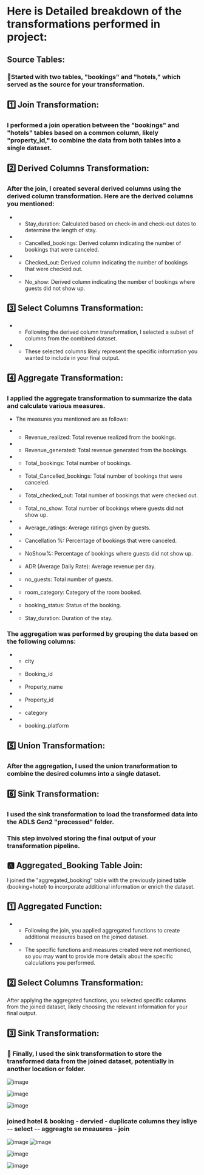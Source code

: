 # Here is Detailed breakdown of the transformations performed in project:

## Source Tables:

### 📑Started with two tables, "bookings" and "hotels," which served as the source for your transformation.

## :one: Join Transformation:

### I performed a join operation between the "bookings" and "hotels" tables based on a common column, likely "property_id," to combine the data from both tables into a single dataset.

## :two: Derived Columns Transformation:

### After the join, I created several derived columns using the derived column transformation. Here are the derived columns you mentioned:

* - Stay_duration: Calculated based on check-in and check-out dates to determine the length of stay.
* - Cancelled_bookings: Derived column indicating the number of bookings that were canceled.
* - Checked_out: Derived column indicating the number of bookings that were checked out.
* - No_show: Derived column indicating the number of bookings where guests did not show up.

## :three: Select Columns Transformation:

* - Following the derived column transformation, I selected a subset of columns from the combined dataset. 

* - These selected columns likely represent the specific information you wanted to include in your final output.

## :four:  Aggregate Transformation:

### I applied the aggregate transformation to summarize the data and calculate various measures. 

* The measures you mentioned are as follows:

* - Revenue_realized: Total revenue realized from the bookings.
* - Revenue_generated: Total revenue generated from the bookings.
* - Total_bookings: Total number of bookings.
* - Total_Cancelled_bookings: Total number of bookings that were canceled.
* - Total_checked_out: Total number of bookings that were checked out.
* - Total_no_show: Total number of bookings where guests did not show up.
* - Average_ratings: Average ratings given by guests.
* - Cancellation %: Percentage of bookings that were canceled.
* - NoShow%: Percentage of bookings where guests did not show up.
* - ADR (Average Daily Rate): Average revenue per day.
* - no_guests: Total number of guests.
* - room_category: Category of the room booked.
* - booking_status: Status of the booking.
* - Stay_duration: Duration of the stay.

###  The aggregation was performed by grouping the data based on the following columns:

* - city
* - Booking_id
* - Property_name
* - Property_id
* - category
* - booking_platform
## :five: Union Transformation:

### After the aggregation, I used the union transformation to combine the desired columns into a single dataset.


## :six: Sink Transformation:

### I used the sink transformation to load the transformed data into the ADLS Gen2 "processed" folder. 

### This step involved storing the final output of your transformation pipeline.


## 🅰️ Aggregated_Booking Table Join:

I joined the "aggregated_booking" table with the previously joined table (booking+hotel) to incorporate additional information or enrich the dataset.

## :one: Aggregated Function:

* - Following the join, you applied aggregated functions to create additional measures based on the joined dataset. 

* - The specific functions and measures created were not mentioned, so you may want to provide more details about the specific calculations you performed.

## :two: Select Columns Transformation:

After applying the aggregated functions, you selected specific columns from the joined dataset, likely choosing the relevant information for your final output.

## :three: Sink Transformation:

### :jack_o_lantern: Finally, I used the sink transformation to store the transformed data from the joined dataset, potentially in another location or folder.

![image](https://github.com/saksham-mishra24/Revenue-Insights_Azure-data-Factory/assets/120908587/f10f683f-81bc-404e-8dc2-596ebb954e26)

![image](https://github.com/saksham-mishra24/Revenue-Insights_Azure-data-Factory/assets/120908587/f2d10e51-70e6-4ca1-9d2e-e598686bc5e7)


![image](https://github.com/saksham-mishra24/Revenue-Insights_Azure-data-Factory/assets/120908587/60b28a63-9820-4958-b2da-0a4ae31d24ac)


### joined hotel & booking - dervied - duplicate columns they isliye -- select -- aggreagte se meausres - join 

![image](https://github.com/saksham-mishra24/Revenue-Insights_Azure-data-Factory/assets/120908587/118e98af-eb84-49fa-a373-14736e6b415d)
![image](https://github.com/saksham-mishra24/Revenue-Insights_Azure-data-Factory/assets/120908587/0114c357-14fb-4e35-a1ef-68a3fde08fbe)


![image](https://github.com/saksham-mishra24/Revenue-Insights_Azure-data-Factory/assets/120908587/8452e671-c1f2-46c5-8a97-60107c1dbf5b)

![image](https://github.com/saksham-mishra24/Revenue-Insights_Azure-data-Factory/assets/120908587/d7ed5683-4a4d-499d-8f8a-900a30072b8a)

